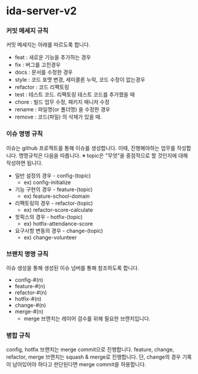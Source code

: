 # ida-server-v2


### 커밋 메세지 규칙
커밋 메세지는 아래를 따르도록 합니다.

-   feat : 새로운 기능을 추가하는 경우
-   fix : 버그를 고친경우
-   docs : 문서를 수정한 경우
-   style : 코드 포맷 변경, 세미콜론 누락, 코드 수정이 없는경우
-   refactor : 코드 리펙토링
-   test : 테스트 코드. 리펙토링 테스트 코드를 추가했을 때
-   chore : 빌드 업무 수정, 패키지 매니저 수정
-   rename : 파일명(or 폴더명) 을 수정한 경우
-   remove : 코드(파일) 의 삭제가 있을 때. 

### 이슈 명명 규칙


이슈는 github 프로젝트를 통해 이슈를 생성합니다. 이때, 진행해야하는 업무를 작성합니다. 명명규칙은 다음을 따릅니다. ※ topic은 "무엇"을 중점적으로 할 것인지에 대해 작성하면 됩니다.

-   일반 설정의 경우 - config-(topic)
    -   ex) config-initialize
-   기능 구현의 경우 - feature-(topic)
    -   ex) feature-school-domain
-   리팩토링의 경우 - refactor-(topic)
    -   ex) refactor-score-calculate
-   핫픽스의 경우 - hotfix-(topic)
    -   ex) hotfix-attendance-score
-   요구사항 변동의 경우 - change-(topic)
    -   ex) change-volunteer

### 브랜치 명명 규칙

이슈 생성을 통해 생성된 이슈 넘버를 통해 참조하도록 합니다.

-   config-#(n)
-   feature-#(n)
-   refactor-#(n)
-   hotfix-#(n)
-   change-#(n)
-   merge-#(n)
    -   merge 브랜치는 레이어 검수를 위해 필요한 브랜치입니다.

### 병합 규칙

config, hotfix 브랜치는 merge commit으로 진행합니다. feature, change, refactor, merge 브랜치는 squash & merge로 진행합니다. 단, change의 경우 기록이 남아있어야 하다고 판단된다면 merge commit을 허용합니다.
